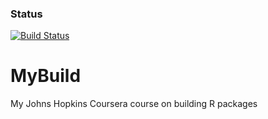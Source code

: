 ### Status
[![Build Status](https://travis-ci.com/cunningloki/MyRStuff.png)](https://travis-ci.com/cunningloki/MyRStuff)
# MyBuild
My Johns Hopkins Coursera course on building R packages

